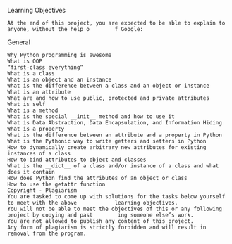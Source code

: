 Learning Objectives

	At the end of this project, you are expected to be able to explain to anyone, without the help o		f Google:

General

	Why Python programming is awesome
	What is OOP
	“first-class everything”
	What is a class
	What is an object and an instance
	What is the difference between a class and an object or instance
	What is an attribute
	What are and how to use public, protected and private attributes
	What is self
	What is a method
	What is the special __init__ method and how to use it
	What is Data Abstraction, Data Encapsulation, and Information Hiding
	What is a property
	What is the difference between an attribute and a property in Python
	What is the Pythonic way to write getters and setters in Python
	How to dynamically create arbitrary new attributes for existing instances of a class
	How to bind attributes to object and classes
	What is the __dict__ of a class and/or instance of a class and what does it contain
	How does Python find the attributes of an object or class
	How to use the getattr function
	Copyright - Plagiarism
	You are tasked to come up with solutions for the tasks below yourself to meet with the above			learning objectives.
	You will not be able to meet the objectives of this or any following project by copying and past		ing someone else’s work.
	You are not allowed to publish any content of this project.
	Any form of plagiarism is strictly forbidden and will result in removal from the program.
